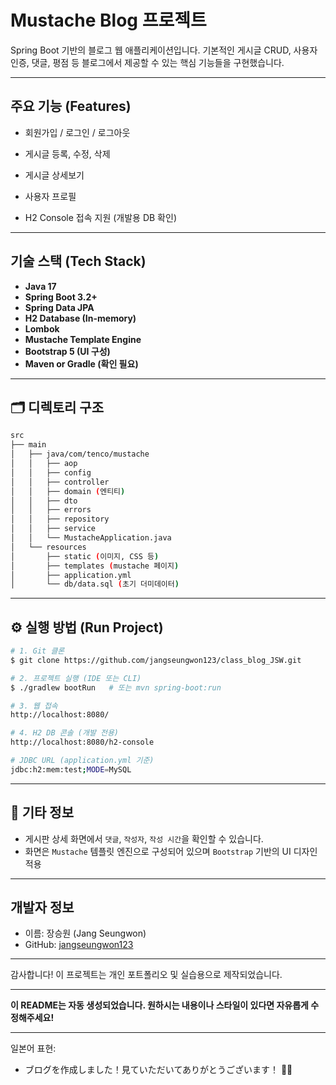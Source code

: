 #  Mustache Blog 프로젝트

Spring Boot 기반의 블로그 웹 애플리케이션입니다. 기본적인 게시글 CRUD, 사용자 인증, 댓글, 평점 등 블로그에서 제공할 수 있는 핵심 기능들을 구현했습니다.

---

## 주요 기능 (Features)

* 회원가입 / 로그인 / 로그아웃

* 게시글 등록, 수정, 삭제

* 게시글 상세보기

* 사용자 프로필

* H2 Console 접속 지원 (개발용 DB 확인)

---

##  기술 스택 (Tech Stack)

* **Java 17**
* **Spring Boot 3.2+**
* **Spring Data JPA**
* **H2 Database (In-memory)**
* **Lombok**
* **Mustache Template Engine**
* **Bootstrap 5 (UI 구성)**
* **Maven or Gradle (확인 필요)**

---

## 🗂 디렉토리 구조

```bash
src
├── main
│   ├── java/com/tenco/mustache
│   │   ├── aop
│   │   ├── config
│   │   ├── controller
│   │   ├── domain (엔티티)
│   │   ├── dto
│   │   ├── errors
│   │   ├── repository
│   │   ├── service
│   │   └── MustacheApplication.java
│   └── resources
│       ├── static (이미지, CSS 등)
│       ├── templates (mustache 페이지)
│       ├── application.yml
│       └── db/data.sql (초기 더미데이터)
```

---

## ⚙️ 실행 방법 (Run Project)

```bash
# 1. Git 클론
$ git clone https://github.com/jangseungwon123/class_blog_JSW.git

# 2. 프로젝트 실행 (IDE 또는 CLI)
$ ./gradlew bootRun   # 또는 mvn spring-boot:run

# 3. 웹 접속
http://localhost:8080/

# 4. H2 DB 콘솔 (개발 전용)
http://localhost:8080/h2-console

# JDBC URL (application.yml 기준)
jdbc:h2:mem:test;MODE=MySQL
```

---

## 💬 기타 정보

* 게시판 상세 화면에서 `댓글`, `작성자`, `작성 시간`을 확인할 수 있습니다.
* 화면은 `Mustache` 템플릿 엔진으로 구성되어 있으며 `Bootstrap` 기반의 UI 디자인 적용

---

##  개발자 정보

* 이름: 장승원 (Jang Seungwon)
* GitHub: [jangseungwon123](https://github.com/jangseungwon123)

---

 감사합니다! 이 프로젝트는 개인 포트폴리오 및 실습용으로 제작되었습니다.

---

 **이 README는 자동 생성되었습니다. 원하시는 내용이나 스타일이 있다면 자유롭게 수정해주세요!**

---

 일본어 표현:

* ブログを作成しました！見ていただいてありがとうございます！ 🙇‍♂️
